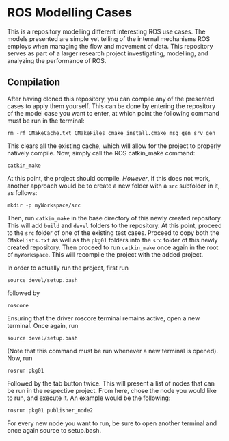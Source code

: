 # ROS Modelling Cases

This is a repository modelling different interesting ROS use cases. The models presented are simple yet telling of the internal mechanisms ROS employs when managing the flow and movement of data. This repository serves as part of a larger research project investigating, modelling, and analyzing the performance of ROS. 

## Compilation

After having cloned this repository, you can compile any of the presented cases to apply them yourself. This can be done by entering the repository of the model case you want to enter, at which point the following command must be run in the terminal:
```
rm -rf CMakeCache.txt CMakeFiles cmake_install.cmake msg_gen srv_gen
```
This clears all the existing cache, which will allow for the project to properly natively compile. Now, simply call the ROS catkin_make command:
```
catkin_make
```
At this point, the project should compile. *However*, if this does not work, another approach would be to create a new folder with a `src` subfolder in it, as follows:
```
mkdir -p myWorkspace/src
```
Then, run `catkin_make` in the base directory of this newly created repository. This will add `build` and `devel` folders to the repository. At this point, proceed to the `src` folder of one of the existing test cases. Proceed to copy both the `CMakeLists.txt` as well as the `pkg01` folders into the `src` folder of this newly created repository. Then proceed to run `catkin_make` once again in the root of `myWorkspace`. This will recompile the project with the added project.

In order to actually run the project, first run 
```
source devel/setup.bash
```
followed by
```
roscore
```
Ensuring that the driver roscore terminal remains active, open a new terminal. Once again, run
```
source devel/setup.bash
```
(Note that this command must be run whenever a new terminal is opened). Now, run
```
rosrun pkg01 
```
Followed by the tab button twice. This will present a list of nodes that can be run in the respective project. From here, chose the node you would like to run, and execute it. An example would be the following:
```
rosrun pkg01 publisher_node2
```
For every new node you want to run, be sure to open another terminal and once again source to setup.bash.
